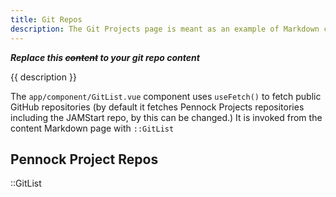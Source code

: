 ```yaml
---
title: Git Repos
description: The Git Projects page is meant as an example of Markdown content page using an external API and displaying external data using a custom content component.
--- 
```


***Replace this ~~content~~ to your git repo content***

{{ description }}

The `app/component/GitList.vue` component uses `useFetch()` to fetch public GitHub repositories (by default it fetches Pennock Projects repositories including the JAMStart repo, by this can be changed.)  It is invoked from the content Markdown page with `::GitList`

## Pennock Project Repos
::GitList